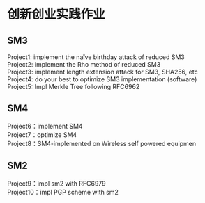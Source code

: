 # 创新创业实践作业
## SM3
Project1: implement the naïve birthday attack of reduced SM3<br>
Project2: implement the Rho method of reduced SM3<br>
Project3: implement length extension attack for SM3, SHA256, etc<br>
Project4: do your best to optimize SM3 implementation (software)<br>
Project5: Impl Merkle Tree following RFC6962<br>
## SM4
Project6：implement SM4<br>
Project7：optimize SM4<br>
Project8：SM4-implemented on Wireless self powered equipmen<br>
## SM2
Project9：impl sm2 with RFC6979<br>
Project10：impl PGP scheme with sm2<br>

